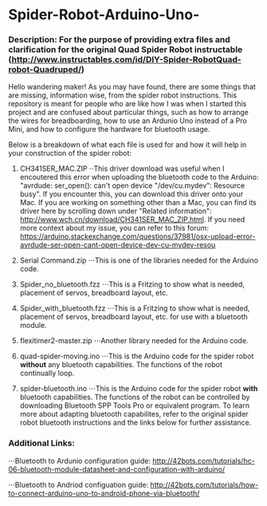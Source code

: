 # Spider-Robot-Arduino-Uno-
### Description: For the purpose of providing extra files and clarification for the original Quad Spider Robot instructable (http://www.instructables.com/id/DIY-Spider-RobotQuad-robot-Quadruped/)

Hello wandering maker! As you may have found, there are some things that are missing, information wise, from the spider robot instructions. This repository is meant for people who are like how I was when I started this project and are confused about particular things, such as how to arrange the wires for breadboarding, how to use an Ardunio Uno instead of a Pro Mini, and how to configure the hardware for bluetooth usage.

Below is a breakdown of what each file is used for and how it will help in your construction of the spider robot:

1. CH341SER_MAC.ZIP
⋅⋅This driver download was useful when I encoutered this error when uploading the bluetooth code to the Arduino: "avrdude: ser_open(): can't open device "/dev/cu.mydev": Resource busy". If you encounter this, you can download this driver onto your Mac. If you are working on something other than a Mac, you can find its driver here by scrolling down under "Related information": http://www.wch.cn/download/CH341SER_MAC_ZIP.html. If you need more context about my issue, you can refer to this forum: https://arduino.stackexchange.com/questions/37981/osx-upload-error-avrdude-ser-open-cant-open-device-dev-cu-mydev-resou

2. Serial Command.zip
⋅⋅⋅This is one of the libraries needed for the Arduino code.

3. Spider_no_bluetooth.fzz
⋅⋅⋅This is a Fritzing to show what is needed, placement of servos, breadboard layout, etc.

4. Spider_with_bluetooth.fzz
⋅⋅⋅This is a Fritzing to show what is needed, placement of servos, breadboard layout, etc. for use with a bluetooth module.

5. flexitimer2-master.zip
⋅⋅⋅Another library needed for the Arduino code.

6. quad-spider-moving.ino
⋅⋅⋅This is the Arduino code for the spider robot **without** any bluetooth capabilities. The functions of the robot continually loop.

7. spider-bluetooth.ino
⋅⋅⋅This is the Arduino code for the spider robot **with** bluetooth capabilities. The functions of the robot can be controlled by downloading Bluetooth SPP Tools Pro or equivalent program. To learn more about adapting bluetooth capabilites, refer to the original spider robot bluetooth instructions and the links below for further assistance.

### Additional Links:

⋅⋅⋅Bluetooth to Ardunio configuration guide: http://42bots.com/tutorials/hc-06-bluetooth-module-datasheet-and-configuration-with-arduino/

⋅⋅⋅Bluetooth to Andriod configuation guide: http://42bots.com/tutorials/how-to-connect-arduino-uno-to-android-phone-via-bluetooth/
